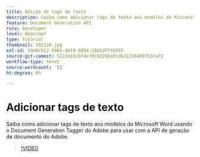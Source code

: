 ```yaml
---
title: Adição de tags de texto
description: Saiba como adicionar tags de texto aos modelos do Microsoft Word usando o Document Generation Tagger do Adobe para usar com a API de geração de documento do Adobe
feature: Document Generation API
role: Developer
level: Beginner
type: Tutorial
thumbnail: 332116.jpg
exl-id: 59a0c912-9965-4bf9-8834-28d1dff91055
source-git-commit: 5222e1626f4e79c02298e81d621216469753ca72
workflow-type: tm+mt
source-wordcount: '51'
ht-degree: 0%

---
```


# Adicionar tags de texto

Saiba como adicionar tags de texto aos modelos do Microsoft Word usando o Document Generation Tagger do Adobe para usar com a API de geração de documento do Adobe.

>[!VIDEO](https://video.tv.adobe.com/v/3414225?hidetitle=true&captions=por_br)
